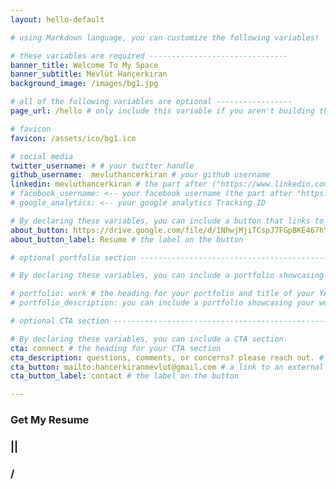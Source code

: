 ```yaml
---
layout: hello-default

# using Markdown language, you can customize the following variables!

# these variables are required -------------------------------
banner_title: Welcome To My Space
banner_subtitle: Mevlüt Hançerkıran
background_image: /images/bg1.jpg

# all of the following variables are optional -----------------
page_url: /hello # only include this variable if you aren't building the page to your primary domain 

# favicon
favicon: /assets/ico/bg1.ico

# social media
twitter_username: # # your twitter handle
github_username:  mevluthancerkiran # your github username
linkedin: mevluthancerkiran # the part after ("https://www.linkedin.com/in/...")
# facebook_username: <-- your facebook username (the part after "https://www.facebook.com/...")
# google_analytics: <-- your google analytics Tracking ID

# By declaring these variables, you can include a button that links to an external website or to media.
about_button: https://drive.google.com/file/d/1NhwjMjiTCspJ7FGpBKE467hY9IHxIxnt/view?usp=sharing# the link
about_button_label: Resume # the label on the button

# optional portfolio section ------------------------------------------

# By declaring these variables, you can include a portfolio showcasing your work and organize your portfolio's items into a custom layout, all without adding any CSS. In addition, you must 1) create an HTML file in the_includes folder for each project with the text you'd like to display, and 2) create a YAML file in the _data folder describing the order in which each project should be shown and categorized. See `/includes/example.html` and `/_data/work.yml` for examples.

# portfolio: work # the heading for your portfolio and title of your YAML file
# portfolio_description: you can include a portfolio showcasing your work and organize your portfolio's items into a custom layout, all without adding any CSS. # a description to be desplayed below the heading and above the content

# optional CTA section --------------------------------------------------

# By declaring these variables, you can include a CTA section.
cta: connect # the heading for your CTA section
cta_description: questions, comments, or concerns? please reach out. # a description to be desplayed below the heading and above the content
cta_button: mailto:hancerkiranmevlut@gmail.com # a link to an external website or to media
cta_button_label: contact # the label on the button

---			
```

[//]: # (write a bit about yourself here)
### Get My Resume
### 	||
###		\/
